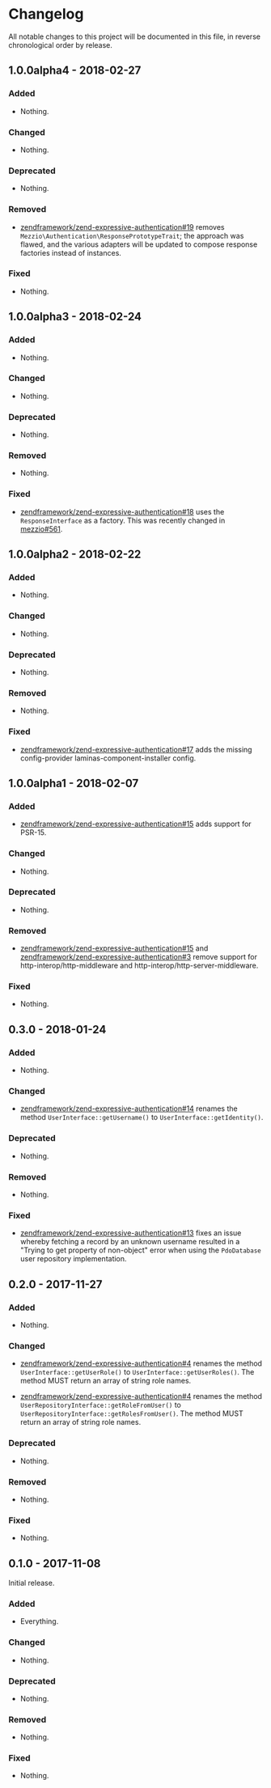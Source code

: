 # Changelog

All notable changes to this project will be documented in this file, in reverse chronological order by release.

## 1.0.0alpha4 - 2018-02-27

### Added

- Nothing.

### Changed

- Nothing.

### Deprecated

- Nothing.

### Removed

- [zendframework/zend-expressive-authentication#19](https://github.com/zendframework/zend-expressive-authentication/pull/19)
  removes `Mezzio\Authentication\ResponsePrototypeTrait`; the approach
  was flawed, and the various adapters will be updated to compose response
  factories instead of instances.

### Fixed

- Nothing.

## 1.0.0alpha3 - 2018-02-24

### Added

- Nothing.

### Changed

- Nothing.

### Deprecated

- Nothing.

### Removed

- Nothing.

### Fixed

- [zendframework/zend-expressive-authentication#18](https://github.com/zendframework/zend-expressive-authentication/pull/18)
  uses the `ResponseInterface` as a factory. This was recently changed in
  [mezzio#561](https://github.com/zendframework/zend-expressive/pull/561).

## 1.0.0alpha2 - 2018-02-22

### Added

- Nothing.

### Changed

- Nothing.

### Deprecated

- Nothing.

### Removed

- Nothing.

### Fixed

- [zendframework/zend-expressive-authentication#17](https://github.com/zendframework/zend-expressive-authentication/pull/17)
  adds the missing config-provider laminas-component-installer config.


## 1.0.0alpha1 - 2018-02-07

### Added

- [zendframework/zend-expressive-authentication#15](https://github.com/zendframework/zend-expressive-authentication/pull/15)
  adds support for PSR-15.

### Changed

- Nothing.

### Deprecated

- Nothing.

### Removed

- [zendframework/zend-expressive-authentication#15](https://github.com/zendframework/zend-expressive-authentication/pull/15) and
  [zendframework/zend-expressive-authentication#3](https://github.com/zendframework/zend-expressive-authentication/pull/3)
  remove support for http-interop/http-middleware and
  http-interop/http-server-middleware.

### Fixed

- Nothing.

## 0.3.0 - 2018-01-24

### Added

- Nothing.

### Changed

- [zendframework/zend-expressive-authentication#14](https://github.com/zendframework/zend-expressive-authentication/issues/14)
  renames the method `UserInterface::getUsername()` to
  `UserInterface::getIdentity()`.

### Deprecated

- Nothing.

### Removed

- Nothing.

### Fixed

- [zendframework/zend-expressive-authentication#13](https://github.com/zendframework/zend-expressive-authentication/pull/13)
  fixes an issue whereby fetching a record by an unknown username resulted in a
  "Trying to get property of non-object" error when using the `PdoDatabase` user
  repository implementation.

## 0.2.0 - 2017-11-27

### Added

- Nothing.

### Changed

- [zendframework/zend-expressive-authentication#4](https://github.com/zendframework/zend-expressive-authentication/pull/4)
  renames the method `UserInterface::getUserRole()` to
  `UserInterface::getUserRoles()`. The method MUST return an array of string
  role names.

- [zendframework/zend-expressive-authentication#4](https://github.com/zendframework/zend-expressive-authentication/pull/4)
  renames the method `UserRepositoryInterface::getRoleFromUser()` to
  `UserRepositoryInterface::getRolesFromUser()`. The method MUST return an array
  of string role names.

### Deprecated

- Nothing.

### Removed

- Nothing.

### Fixed

- Nothing.

## 0.1.0 - 2017-11-08

Initial release.

### Added

- Everything.

### Changed

- Nothing.

### Deprecated

- Nothing.

### Removed

- Nothing.

### Fixed

- Nothing.
